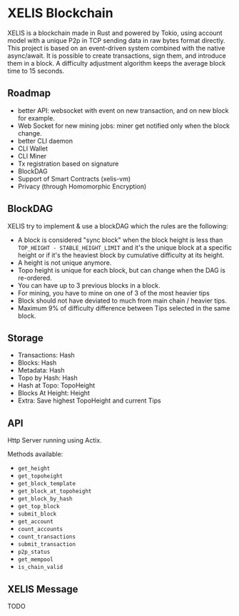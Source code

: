 # XELIS Blockchain

XELIS is a blockchain made in Rust and powered by Tokio, using account model with a unique P2p in TCP sending data in raw bytes format directly.
This project is based on an event-driven system combined with the native async/await.
It is possible to create transactions, sign them, and introduce them in a block. A difficulty adjustment algorithm keeps the average block time to 15 seconds.

## Roadmap

- better API: websocket with event on new transaction, and on new block for example.
- Web Socket for new mining jobs: miner get notified only when the block change.
- better CLI daemon
- CLI Wallet
- CLI Miner
- Tx registration based on signature
- BlockDAG
- Support of Smart Contracts (xelis-vm)
- Privacy (through Homomorphic Encryption)


## BlockDAG

XELIS try to implement & use a blockDAG which the rules are the following:
- A block is considered "sync block" when the block height is less than `TOP_HEIGHT - STABLE_HEIGHT_LIMIT` and it's the unique block at a specific height or if it's the heaviest block by cumulative difficulty at its height.
- A height is not unique anymore.
- Topo height is unique for each block, but can change when the DAG is re-ordered.
- You can have up to 3 previous blocks in a block.
- For mining, you have to mine on one of 3 of the most heavier tips
- Block should not have deviated to much from main chain / heavier tips.
- Maximum 9% of difficulty difference between Tips selected in the same block.

## Storage
- Transactions: Hash
- Blocks: Hash
- Metadata: Hash
- Topo by Hash: Hash
- Hash at Topo: TopoHeight
- Blocks At Height: Height
- Extra: Save highest TopoHeight and current Tips

## API

Http Server running using Actix.

Methods available:
- `get_height`
- `get_topoheight`
- `get_block_template`
- `get_block_at_topoheight`
- `get_block_by_hash`
- `get_top_block`
- `submit_block`
- `get_account`
- `count_accounts`
- `count_transactions`
- `submit_transaction`
- `p2p_status`
- `get_mempool`
- `is_chain_valid`

## XELIS Message

TODO